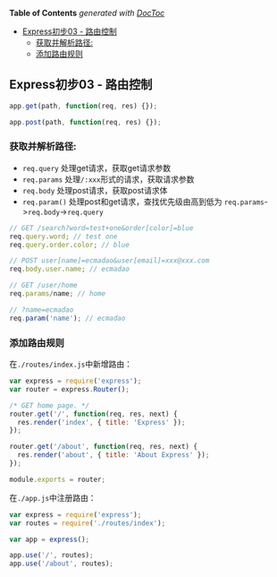 <!-- START doctoc generated TOC please keep comment here to allow auto update -->
<!-- DON'T EDIT THIS SECTION, INSTEAD RE-RUN doctoc TO UPDATE -->
**Table of Contents**  *generated with [DocToc](https://github.com/thlorenz/doctoc)*

- [Express初步03 - 路由控制](#express%E5%88%9D%E6%AD%A503---%E8%B7%AF%E7%94%B1%E6%8E%A7%E5%88%B6)
  - [获取并解析路径:](#%E8%8E%B7%E5%8F%96%E5%B9%B6%E8%A7%A3%E6%9E%90%E8%B7%AF%E5%BE%84)
  - [添加路由规则](#%E6%B7%BB%E5%8A%A0%E8%B7%AF%E7%94%B1%E8%A7%84%E5%88%99)

<!-- END doctoc generated TOC please keep comment here to allow auto update -->

## Express初步03 - 路由控制

```js
app.get(path, function(req, res) {});

app.post(path, function(req, res) {});
```

### 获取并解析路径:

- `req.query` 处理get请求，获取get请求参数
- `req.params` 处理`/:xxx`形式的请求，获取请求参数
- `req.body` 处理post请求，获取post请求体
- `req.param()` 处理post和get请求，查找优先级由高到低为 `req.params`->`req.body`->`req.query`

```js
// GET /search?word=test+one&order[color]=blue
req.query.word; // test one
req.query.order.color; // blue

// POST user[name]=ecmadao&user[email]=xxx@xxx.com
req.body.user.name; // ecmadao

// GET /user/home
req.params/name; // home

// ?name=ecmadao
req.param('name'); // ecmadao
```

### 添加路由规则

在`./routes/index.js`中新增路由：

```js
var express = require('express');
var router = express.Router();

/* GET home page. */
router.get('/', function(req, res, next) {
  res.render('index', { title: 'Express' });
});

router.get('/about', function(req, res, next) {
  res.render('about', { title: 'About Express' });
});

module.exports = router;
```

在`./app.js`中注册路由：

```js
var express = require('express');
var routes = require('./routes/index');

var app = express();

app.use('/', routes);
app.use('/about', routes);
```